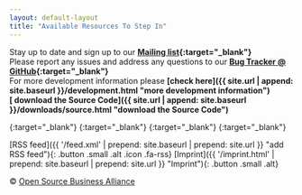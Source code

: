 ```yaml
---
layout: default-layout
title: "Available Resources To Step In"
---
```


Stay up to date and sign up to our **[Mailing list](http://lists.inai.de/iridium "sign up to the Mailing List"){:target="_blank"}**      
Please report any issues and address any questions to our **[Bug Tracker @ GitHub](https://github.com/iridium-browser/tracker/issues "Bug Tracker @ GitHub"){:target="_blank"}**      
For more development information please **[check here]({{ site.url | append: site.baseurl }}/development.html "more development information")**     
**[<span class="fa fa-code"></span> download the Source Code]({{ site.url | append: site.baseurl }}/downloads/source.html "download the Source Code")**     

[<span class="button-round fa fa-github"></span>](https://github.com/iridium-browser "Iridium Browser @ GitHub"){:target="_blank"}
[<span class="button-round fa fa-facebook"></span>](https://www.facebook.com/iridiumbrowser/ "Iridium Browser on Facebook"){:target="_blank"}
[<span class="button-round fa fa-twitter"></span>](https://twitter.com/iridiumbrowser/ "Iridium Browser on Twitter"){:target="_blank"}
[<span class="button-round fa fa-google-plus"></span>](https://plus.google.com/116764845211725632871 "Iridium Browser on Google+"){:target="_blank"}     

[RSS feed]({{ '/feed.xml' | prepend: site.baseurl | prepend: site.url }} "add RSS feed"){: .button .small .alt .icon .fa-rss} 
[Imprint]({{ '/imprint.html' | prepend: site.baseurl | prepend: site.url }} "Imprint"){: .button .small .alt}     

<div class="copyright">&copy; <a href="http://osb-alliance.de/" target="_blank">Open Source Business Alliance</a></div>